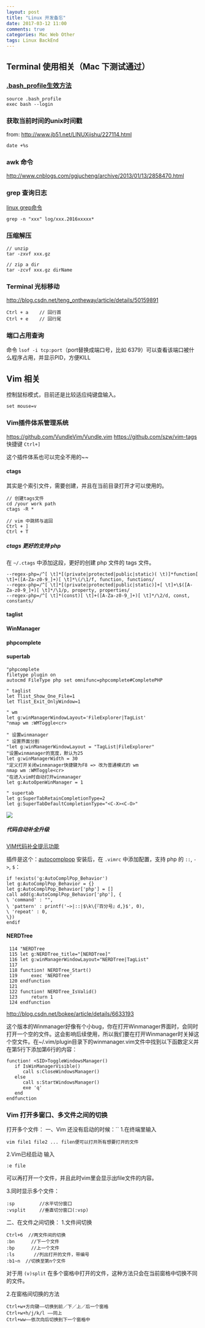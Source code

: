 ```yaml
---
layout: post
title: "Linux 开发备忘"
date: 2017-03-12 11:00
comments: true
categories: Mac Web Other
tags: Linux BackEnd 
---
```



## Terminal 使用相关（Mac 下测试通过）

### [.bash_profile生效方法](http://blog.csdn.net/kai27ks/article/details/7449610)

```
source .bash_profile
exec bash --login
```

### 获取当前时间的unix时间戳
from: <http://www.jb51.net/LINUXjishu/227114.html>

```
date +%s
```

### awk 命令
<http://www.cnblogs.com/ggjucheng/archive/2013/01/13/2858470.html>

### grep 查询日志
[linux grep命令](http://www.cnblogs.com/end/archive/2012/02/21/2360965.html)

```
grep -n "xxx" log/xxx.2016xxxxx* 
```

### 压缩解压

```
// unzip
tar -zxvf xxx.gz

// zip a dir
tar -zcvf xxx.gz dirName
```

### Terminal 光标移动

<http://blog.csdn.net/teng_ontheway/article/details/50159891>

```
Ctrl + a    // 回行首
Ctrl + e    // 回行尾
```

<!-- more -->

### 端口占用查询

命令 `lsof -i tcp:port`（port替换成端口号，比如 6379）可以查看该端口被什么程序占用，并显示PID，方便KILL

## Vim 相关

控制鼠标模式，目前还是比较适应纯键盘输入。

```
set mouse=v
```

### Vim插件体系管理系统
https://github.com/VundleVim/Vundle.vim
https://github.com/szw/vim-tags
快捷键 `Ctrl+]`

这个插件体系也可以完全不用的~~

#### ctags
其实是个索引文件，需要创建，并且在当前目录打开才可以使用的。

```
// 创建tags文件
cd /your work path
ctags -R *

// vim 中跳转与返回
Ctrl + ] 
Ctrl + T
```

##### ctags 更好的支持 php

在 `~/.ctags` 中添加这段，更好的创建 php 文件的 tags 文件。

```
--regex-php=/^[ \t]*[(private|protected|public|static)( \t)]*function[ \t]+([A-Za-z0-9_]+)[ \t]*\(/\1/f, function, functions/
--regex-php=/^[ \t]*[(private|protected|public|static)]+[ \t]+\$([A-Za-z0-9_]+)[ \t]*/\1/p, property, properties/
--regex-php=/^[ \t]*(const)[ \t]+([A-Za-z0-9_]+)[ \t]*/\2/d, const, constants/
```

#### taglist
#### WinManager
#### phpcomplete
#### supertab

```
"phpcomplete
filetype plugin on
autocmd FileType php set omnifunc=phpcomplete#CompletePHP

" taglist
let Tlist_Show_One_File=1
let Tlist_Exit_OnlyWindow=1

" wm
let g:winManagerWindowLayout='FileExplorer|TagList'
"nmap wm :WMToggle<cr>

" 设置winmanager
" 设置界面分割
"let g:winManagerWindowLayout = "TagList|FileExplorer"
"设置winmanager的宽度，默认为25
let g:winManagerWidth = 30
"定义打开关闭winmanager快捷键为F8 => 改为普通模式的 wm
nmap wm :WMToggle<cr>
"在进入vim时自动打开winmanager
let g:AutoOpenWinManager = 1

" supertab
let g:SuperTabRetainCompletionType=2
let g:SuperTabDefaultCompletionType="<C-X><C-O>"
```

![](http://shjborage-public.qiniudn.com/2017-03-12-14776418022718.jpg)

##### 代码自动补全升级
[VIM代码补全提示功能](http://blog.csdn.net/arcsinsin/article/details/39436043)

插件是这个：[autocomplpop](http://www.vim.org/scripts/script.PHP?script_id=1879)
安装后，在 `.vimrc` 中添加配置，支持 php 的 `::`, `->`, `$`：

```
if !exists('g:AutoComplPop_Behavior')
let g:AutoComplPop_Behavior = {}
let g:AutoComplPop_Behavior['php'] = []
call add(g:AutoComplPop_Behavior['php'], {
\ 'command' : "",
\ 'pattern' : printf('−>|::|$\k\{『百分号』d,}$', 0),
\ 'repeat' : 0,
\})
endif
```

#### NERDTree

```
 114 "NERDTree
 115 let g:NERDTree_title="[NERDTree]"
 116 let g:winManagerWindowLayout="NERDTree|TagList"
 117
 118 function! NERDTree_Start()
 119     exec 'NERDTree'
 120 endfunction
 121
 122 function! NERDTree_IsValid()
 123     return 1
 124 endfunction
```

<http://blog.csdn.net/bokee/article/details/6633193>

这个版本的Winmanager好像有个小bug，你在打开Winmanager界面时，会同时打开一个空的文件。这会影响后续使用，所以我们要在打开Winmanager时关掉这个空文件。在~/.vim/plugin目录下的winmanager.vim文件中找到以下函数定义并在第5行下添加第6行的内容：

```
function! <SID>ToggleWindowsManager()  
   if IsWinManagerVisible()  
      call s:CloseWindowsManager()  
   else  
      call s:StartWindowsManager()  
      exe 'q'
   end  
endfunction
```

### Vim 打开多窗口、多文件之间的切换

打开多个文件：
一、Vim 还没有启动的时候：``
1.在终端里输入 
```
vim file1 file2 ... filen便可以打开所有想要打开的文件
```
2.Vim已经启动
输入
```
:e file
```

可以再打开一个文件，并且此时vim里会显示出file文件的内容。

3.同时显示多个文件：

```
:sp         //水平切分窗口
:vsplit     //垂直切分窗口(:vsp)
```

二、在文件之间切换：
1.文件间切换
```
Ctrl+6  //两文件间的切换
:bn      //下一个文件
:bp      //上一个文件
:ls       //列出打开的文件，带编号
:b1~n  //切换至第n个文件
```

对于用 `(v)split` 在多个窗格中打开的文件，这种方法只会在当前窗格中切换不同的文件。

2.在窗格间切换的方法

```
Ctrl+w+方向键——切换到前／下／上／后一个窗格
Ctrl+w+h/j/k/l ——同上
Ctrl+ww——依次向后切换到下一个窗格中
```




